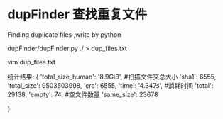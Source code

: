 dupFinder 查找重复文件
=====================
Finding duplicate files ,write by python

dupFinder/dupFinder.py ./ > dup_files.txt

vim dup_files.txt

统计结果:
{
 'total_size_human': '8.9GiB',  #扫描文件夹总大小
 'sha1': 6555, 
 'total_size': 9503503998, 
 'crc': 6555, 
 'time': '4.347s',  #消耗时间
 'total': 29138,
 'empty': 74, #空文件数量
 'same_size': 23678
 
}